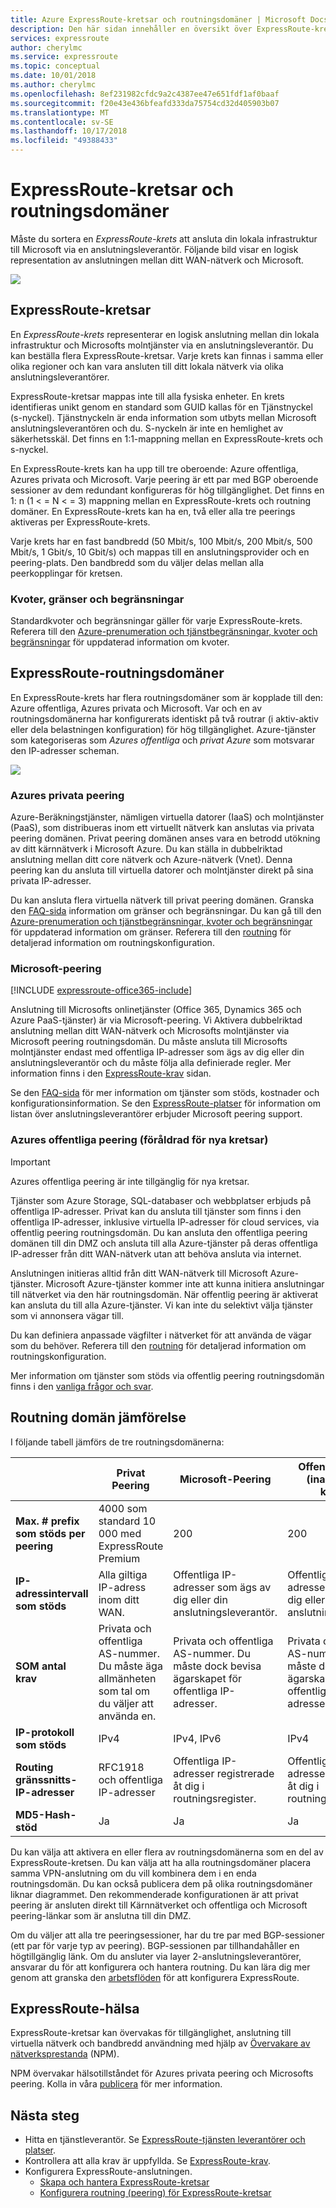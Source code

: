 ```yaml
---
title: Azure ExpressRoute-kretsar och routningsdomäner | Microsoft Docs
description: Den här sidan innehåller en översikt över ExpressRoute-kretsar och routningsdomänerna.
services: expressroute
author: cherylmc
ms.service: expressroute
ms.topic: conceptual
ms.date: 10/01/2018
ms.author: cherylmc
ms.openlocfilehash: 8ef231982cfdc9a2c4387ee47e651fdf1af0baaf
ms.sourcegitcommit: f20e43e436bfeafd333da75754cd32d405903b07
ms.translationtype: MT
ms.contentlocale: sv-SE
ms.lasthandoff: 10/17/2018
ms.locfileid: "49388433"
---
```

# <a name="expressroute-circuits-and-routing-domains"></a>ExpressRoute-kretsar och routningsdomäner
 Måste du sortera en *ExpressRoute-krets* att ansluta din lokala infrastruktur till Microsoft via en anslutningsleverantör. Följande bild visar en logisk representation av anslutningen mellan ditt WAN-nätverk och Microsoft.

![](./media/expressroute-circuit-peerings/expressroute-basic.png)

## <a name="expressroute-circuits"></a>ExpressRoute-kretsar
En *ExpressRoute-krets* representerar en logisk anslutning mellan din lokala infrastruktur och Microsofts molntjänster via en anslutningsleverantör. Du kan beställa flera ExpressRoute-kretsar. Varje krets kan finnas i samma eller olika regioner och kan vara ansluten till ditt lokala nätverk via olika anslutningsleverantörer. 

ExpressRoute-kretsar mappas inte till alla fysiska enheter. En krets identifieras unikt genom en standard som GUID kallas för en Tjänstnyckel (s-nyckel). Tjänstnyckeln är enda information som utbyts mellan Microsoft anslutningsleverantören och du. S-nyckeln är inte en hemlighet av säkerhetsskäl. Det finns en 1:1-mappning mellan en ExpressRoute-krets och s-nyckel.

En ExpressRoute-krets kan ha upp till tre oberoende: Azure offentliga, Azures privata och Microsoft. Varje peering är ett par med BGP oberoende sessioner av dem redundant konfigureras för hög tillgänglighet. Det finns en 1: n (1 < = N < = 3) mappning mellan en ExpressRoute-krets och routning domäner. En ExpressRoute-krets kan ha en, två eller alla tre peerings aktiveras per ExpressRoute-krets.

Varje krets har en fast bandbredd (50 Mbit/s, 100 Mbit/s, 200 Mbit/s, 500 Mbit/s, 1 Gbit/s, 10 Gbit/s) och mappas till en anslutningsprovider och en peering-plats. Den bandbredd som du väljer delas mellan alla peerkopplingar för kretsen. 

### <a name="quotas-limits-and-limitations"></a>Kvoter, gränser och begränsningar
Standardkvoter och begränsningar gäller för varje ExpressRoute-krets. Referera till den [Azure-prenumeration och tjänstbegränsningar, kvoter och begränsningar](../azure-subscription-service-limits.md) för uppdaterad information om kvoter.

## <a name="expressroute-routing-domains"></a>ExpressRoute-routningsdomäner
En ExpressRoute-krets har flera routningsdomäner som är kopplade till den: Azure offentliga, Azures privata och Microsoft. Var och en av routningsdomänerna har konfigurerats identiskt på två routrar (i aktiv-aktiv eller dela belastningen konfiguration) för hög tillgänglighet. Azure-tjänster som kategoriseras som *Azures offentliga* och *privat Azure* som motsvarar den IP-adresser scheman.

![](./media/expressroute-circuit-peerings/expressroute-peerings.png)

### <a name="azure-private-peering"></a>Azures privata peering
Azure-Beräkningstjänster, nämligen virtuella datorer (IaaS) och molntjänster (PaaS), som distribueras inom ett virtuellt nätverk kan anslutas via privata peering domänen. Privat peering domänen anses vara en betrodd utökning av ditt kärnnätverk i Microsoft Azure. Du kan ställa in dubbelriktad anslutning mellan ditt core nätverk och Azure-nätverk (Vnet). Denna peering kan du ansluta till virtuella datorer och molntjänster direkt på sina privata IP-adresser.  

Du kan ansluta flera virtuella nätverk till privat peering domänen. Granska den [FAQ-sida](expressroute-faqs.md) information om gränser och begränsningar. Du kan gå till den [Azure-prenumeration och tjänstbegränsningar, kvoter och begränsningar](../azure-subscription-service-limits.md) för uppdaterad information om gränser.  Referera till den [routning](expressroute-routing.md) för detaljerad information om routningskonfiguration.

### <a name="microsoft-peering"></a>Microsoft-peering

[!INCLUDE [expressroute-office365-include](../../includes/expressroute-office365-include.md)]

Anslutning till Microsofts onlinetjänster (Office 365, Dynamics 365 och Azure PaaS-tjänster) är via Microsoft-peering. Vi Aktivera dubbelriktad anslutning mellan ditt WAN-nätverk och Microsofts molntjänster via Microsoft peering routningsdomän. Du måste ansluta till Microsofts molntjänster endast med offentliga IP-adresser som ägs av dig eller din anslutningsleverantör och du måste följa alla definierade regler. Mer information finns i den [ExpressRoute-krav](expressroute-prerequisites.md) sidan.

Se den [FAQ-sida](expressroute-faqs.md) för mer information om tjänster som stöds, kostnader och konfigurationsinformation. Se den [ExpressRoute-platser](expressroute-locations.md) för information om listan över anslutningsleverantörer erbjuder Microsoft peering support.

### <a name="azure-public-peering"></a>Azures offentliga peering (föråldrad för nya kretsar)

> [!IMPORTANT]
> Azures offentliga peering är inte tillgänglig för nya kretsar.  
>   

Tjänster som Azure Storage, SQL-databaser och webbplatser erbjuds på offentliga IP-adresser. Privat kan du ansluta till tjänster som finns i den offentliga IP-adresser, inklusive virtuella IP-adresser för cloud services, via offentlig peering routningsdomän. Du kan ansluta den offentliga peering domänen till din DMZ och ansluta till alla Azure-tjänster på deras offentliga IP-adresser från ditt WAN-nätverk utan att behöva ansluta via internet. 

Anslutningen initieras alltid från ditt WAN-nätverk till Microsoft Azure-tjänster. Microsoft Azure-tjänster kommer inte att kunna initiera anslutningar till nätverket via den här routningsdomän. När offentlig peering är aktiverat kan ansluta du till alla Azure-tjänster. Vi kan inte du selektivt välja tjänster som vi annonsera vägar till.

Du kan definiera anpassade vägfilter i nätverket för att använda de vägar som du behöver. Referera till den [routning](expressroute-routing.md) för detaljerad information om routningskonfiguration. 

Mer information om tjänster som stöds via offentlig peering routningsdomän finns i den [vanliga frågor och svar](expressroute-faqs.md).

## <a name="routing-domain-comparison"></a>Routning domän jämförelse
I följande tabell jämförs de tre routningsdomänerna:

|  | **Privat Peering** | **Microsoft-Peering** |  **Offentlig Peering** (inaktuellt för kretsar) |
| --- | --- | --- | --- |
| **Max. # prefix som stöds per peering** |4000 som standard 10 000 med ExpressRoute Premium |200 |200 |
| **IP-adressintervall som stöds** |Alla giltiga IP-adress inom ditt WAN. |Offentliga IP-adresser som ägs av dig eller din anslutningsleverantör. |Offentliga IP-adresser som ägs av dig eller din anslutningsleverantör. |
| **SOM antal krav** |Privata och offentliga AS-nummer. Du måste äga allmänheten som tal om du väljer att använda en. |Privata och offentliga AS-nummer. Du måste dock bevisa ägarskapet för offentliga IP-adresser. |Privata och offentliga AS-nummer. Du måste dock bevisa ägarskapet för offentliga IP-adresser. |
| **IP-protokoll som stöds**| IPv4 |  IPv4, IPv6 | IPv4 |
| **Routing gränssnitts-IP-adresser** |RFC1918 och offentliga IP-adresser |Offentliga IP-adresser registrerade åt dig i routningsregister. |Offentliga IP-adresser registrerade åt dig i routningsregister. |
| **MD5-Hash-stöd** |Ja |Ja |Ja |

Du kan välja att aktivera en eller flera av routningsdomänerna som en del av ExpressRoute-kretsen. Du kan välja att ha alla routningsdomäner placera samma VPN-anslutning om du vill kombinera dem i en enda routningsdomän. Du kan också publicera dem på olika routningsdomäner liknar diagrammet. Den rekommenderade konfigurationen är att privat peering är ansluten direkt till Kärnnätverket och offentliga och Microsoft peering-länkar som är anslutna till din DMZ.

Om du väljer att alla tre peeringsessioner, har du tre par med BGP-sessioner (ett par för varje typ av peering). BGP-sessionen par tillhandahåller en högtillgänglig länk. Om du ansluter via layer 2-anslutningsleverantörer, ansvarar du för att konfigurera och hantera routning. Du kan lära dig mer genom att granska den [arbetsflöden](expressroute-workflows.md) för att konfigurera ExpressRoute.

## <a name="expressroute-health"></a>ExpressRoute-hälsa
ExpressRoute-kretsar kan övervakas för tillgänglighet, anslutning till virtuella nätverk och bandbredd användning med hjälp av [Övervakare av nätverksprestanda](https://docs.microsoft.com/azure/networking/network-monitoring-overview) (NPM).

NPM övervakar hälsotillståndet för Azures privata peering och Microsofts peering.  Kolla in våra [publicera](https://azure.microsoft.com/blog/monitoring-of-azure-expressroute-in-preview/) för mer information.

## <a name="next-steps"></a>Nästa steg
* Hitta en tjänstleverantör. Se [ExpressRoute-tjänsten leverantörer och platser](expressroute-locations.md).
* Kontrollera att alla krav är uppfyllda. Se [ExpressRoute-krav](expressroute-prerequisites.md).
* Konfigurera ExpressRoute-anslutningen.
  * [Skapa och hantera ExpressRoute-kretsar](expressroute-howto-circuit-portal-resource-manager.md)
  * [Konfigurera routning (peering) för ExpressRoute-kretsar](expressroute-howto-routing-portal-resource-manager.md)

